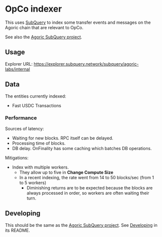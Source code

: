 # OpCo indexer

This uses [SubQuery](https://subquery.network) to index some transfer events and messages on the Agoric chain that are relevant to OpCo.

See also the [Agoric SubQuery project](https://github.com/Agoric/agoric-subql).

## Usage

Explorer URL: https://explorer.subquery.network/subquery/agoric-labs/internal

## Data

The entities currently indexed:

- Fast USDC Transactions

### Performance

Sources of latency:

- Waiting for new blocks. RPC itself can be delayed.
- Processing time of blocks.
- DB delay. OnFinality has some caching which batches DB operations.

Mitigations:

- Index with multiple workers.
  - They allow up to five in **Change Compute Size**
  - In a recent indexing, the rate went from 14 to 50 blocks/sec (from 1 to 5 workers)
    - Diminishing returns are to be expected because the blocks are always processed in order, so workers are often waiting their turn.

## Developing

This should be the same as the [Agoric SubQuery project](https://github.com/Agoric/agoric-subql). See [Developing](https://github.com/Agoric/agoric-subql/blob/main/README.md#developing) in its README.
